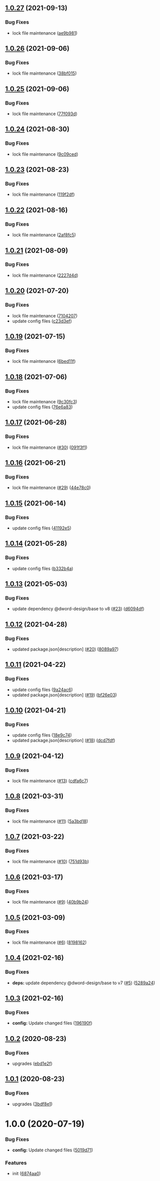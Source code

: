 ## [1.0.27](https://github.com/dword-design/wordpress-theme-flatout-folk/compare/v1.0.26...v1.0.27) (2021-09-13)


### Bug Fixes

* lock file maintenance ([ae9b981](https://github.com/dword-design/wordpress-theme-flatout-folk/commit/ae9b98149e9fcc18b44fe692ed4c1463d16756ff))

## [1.0.26](https://github.com/dword-design/wordpress-theme-flatout-folk/compare/v1.0.25...v1.0.26) (2021-09-06)


### Bug Fixes

* lock file maintenance ([38bf015](https://github.com/dword-design/wordpress-theme-flatout-folk/commit/38bf0151d465278d07a0a8dff3cd40f0f8531d1d))

## [1.0.25](https://github.com/dword-design/wordpress-theme-flatout-folk/compare/v1.0.24...v1.0.25) (2021-09-06)


### Bug Fixes

* lock file maintenance ([77f093d](https://github.com/dword-design/wordpress-theme-flatout-folk/commit/77f093df800f60475a9ca164e403662d4e1efe54))

## [1.0.24](https://github.com/dword-design/wordpress-theme-flatout-folk/compare/v1.0.23...v1.0.24) (2021-08-30)


### Bug Fixes

* lock file maintenance ([9c09ced](https://github.com/dword-design/wordpress-theme-flatout-folk/commit/9c09cedd4e7bfab265aaf981358aa1116b93b4cb))

## [1.0.23](https://github.com/dword-design/wordpress-theme-flatout-folk/compare/v1.0.22...v1.0.23) (2021-08-23)


### Bug Fixes

* lock file maintenance ([119f2df](https://github.com/dword-design/wordpress-theme-flatout-folk/commit/119f2df672e6c091786e02d5384ae3953b4ed63f))

## [1.0.22](https://github.com/dword-design/wordpress-theme-flatout-folk/compare/v1.0.21...v1.0.22) (2021-08-16)


### Bug Fixes

* lock file maintenance ([2af8fc5](https://github.com/dword-design/wordpress-theme-flatout-folk/commit/2af8fc505a64fbfd651104da716738bca8291075))

## [1.0.21](https://github.com/dword-design/wordpress-theme-flatout-folk/compare/v1.0.20...v1.0.21) (2021-08-09)


### Bug Fixes

* lock file maintenance ([2227d4d](https://github.com/dword-design/wordpress-theme-flatout-folk/commit/2227d4df08d430ebf708dc177e97c2b04666fbf3))

## [1.0.20](https://github.com/dword-design/wordpress-theme-flatout-folk/compare/v1.0.19...v1.0.20) (2021-07-20)


### Bug Fixes

* lock file maintenance ([7104207](https://github.com/dword-design/wordpress-theme-flatout-folk/commit/7104207676d7e67a863784c50dff3f55c2767065))
* update config files ([c23d3ef](https://github.com/dword-design/wordpress-theme-flatout-folk/commit/c23d3efc061ee7adc91982eb9bf0b00979daa51d))

## [1.0.19](https://github.com/dword-design/wordpress-theme-flatout-folk/compare/v1.0.18...v1.0.19) (2021-07-15)


### Bug Fixes

* lock file maintenance ([6bed11f](https://github.com/dword-design/wordpress-theme-flatout-folk/commit/6bed11feae1b025e5fd71ecc68e78064bf7722f5))

## [1.0.18](https://github.com/dword-design/wordpress-theme-flatout-folk/compare/v1.0.17...v1.0.18) (2021-07-06)


### Bug Fixes

* lock file maintenance ([9c30fc3](https://github.com/dword-design/wordpress-theme-flatout-folk/commit/9c30fc336cdf2184e7b8f0efcc2707e18b572e58))
* update config files ([76e6a83](https://github.com/dword-design/wordpress-theme-flatout-folk/commit/76e6a839e3b6dd13e7b7154673c5526ab01a364c))

## [1.0.17](https://github.com/dword-design/wordpress-theme-flatout-folk/compare/v1.0.16...v1.0.17) (2021-06-28)


### Bug Fixes

* lock file maintenance ([#30](https://github.com/dword-design/wordpress-theme-flatout-folk/issues/30)) ([091f3f1](https://github.com/dword-design/wordpress-theme-flatout-folk/commit/091f3f1c150fd637a61ee8e0d4789a8b86c668c3))

## [1.0.16](https://github.com/dword-design/wordpress-theme-flatout-folk/compare/v1.0.15...v1.0.16) (2021-06-21)


### Bug Fixes

* lock file maintenance ([#29](https://github.com/dword-design/wordpress-theme-flatout-folk/issues/29)) ([44e78c0](https://github.com/dword-design/wordpress-theme-flatout-folk/commit/44e78c00c8a19de4dc373b7fcfc0cdf30a1e99eb))

## [1.0.15](https://github.com/dword-design/wordpress-theme-flatout-folk/compare/v1.0.14...v1.0.15) (2021-06-14)


### Bug Fixes

* update config files ([41192e5](https://github.com/dword-design/wordpress-theme-flatout-folk/commit/41192e50ba7854f4bc2c4030518ea66f71341440))

## [1.0.14](https://github.com/dword-design/wordpress-theme-flatout-folk/compare/v1.0.13...v1.0.14) (2021-05-28)


### Bug Fixes

* update config files ([b332b4a](https://github.com/dword-design/wordpress-theme-flatout-folk/commit/b332b4a48bcd1b206c370571887164f51b72796b))

## [1.0.13](https://github.com/dword-design/wordpress-theme-flatout-folk/compare/v1.0.12...v1.0.13) (2021-05-03)


### Bug Fixes

* update dependency @dword-design/base to v8 ([#23](https://github.com/dword-design/wordpress-theme-flatout-folk/issues/23)) ([d6094df](https://github.com/dword-design/wordpress-theme-flatout-folk/commit/d6094df647d96730f1e040ef526c067cff746f7d))

## [1.0.12](https://github.com/dword-design/wordpress-theme-flatout-folk/compare/v1.0.11...v1.0.12) (2021-04-28)


### Bug Fixes

* updated package.json[description] ([#20](https://github.com/dword-design/wordpress-theme-flatout-folk/issues/20)) ([8089a97](https://github.com/dword-design/wordpress-theme-flatout-folk/commit/8089a97b33b05978cb401a27e149e21a0fdcc046))

## [1.0.11](https://github.com/dword-design/wordpress-theme-flatout-folk/compare/v1.0.10...v1.0.11) (2021-04-22)


### Bug Fixes

* update config files ([9a24ac6](https://github.com/dword-design/wordpress-theme-flatout-folk/commit/9a24ac62f501e66672a1e6a0fe196e6d65242e32))
* updated package.json[description] ([#19](https://github.com/dword-design/wordpress-theme-flatout-folk/issues/19)) ([bf26e03](https://github.com/dword-design/wordpress-theme-flatout-folk/commit/bf26e0385b97cf6fae30686b89fdf5cc760f42d6))

## [1.0.10](https://github.com/dword-design/wordpress-theme-flatout-folk/compare/v1.0.9...v1.0.10) (2021-04-21)


### Bug Fixes

* update config files ([18e9c74](https://github.com/dword-design/wordpress-theme-flatout-folk/commit/18e9c7475589a5a1478eea2c456ba03ff0455f10))
* updated package.json[description] ([#18](https://github.com/dword-design/wordpress-theme-flatout-folk/issues/18)) ([dcd7fdf](https://github.com/dword-design/wordpress-theme-flatout-folk/commit/dcd7fdfc9d45f3e8e6aceab6a20a48cb887c234e))

## [1.0.9](https://github.com/dword-design/wordpress-theme-flatout-folk/compare/v1.0.8...v1.0.9) (2021-04-12)


### Bug Fixes

* lock file maintenance ([#13](https://github.com/dword-design/wordpress-theme-flatout-folk/issues/13)) ([cdfa6c7](https://github.com/dword-design/wordpress-theme-flatout-folk/commit/cdfa6c780d60410949a5405dd309b718b29c9ee4))

## [1.0.8](https://github.com/dword-design/wordpress-theme-flatout-folk/compare/v1.0.7...v1.0.8) (2021-03-31)


### Bug Fixes

* lock file maintenance ([#11](https://github.com/dword-design/wordpress-theme-flatout-folk/issues/11)) ([5a3bd18](https://github.com/dword-design/wordpress-theme-flatout-folk/commit/5a3bd18b64738934ccfe543ebf83a25cf6994e06))

## [1.0.7](https://github.com/dword-design/wordpress-theme-flatout-folk/compare/v1.0.6...v1.0.7) (2021-03-22)


### Bug Fixes

* lock file maintenance ([#10](https://github.com/dword-design/wordpress-theme-flatout-folk/issues/10)) ([751d93b](https://github.com/dword-design/wordpress-theme-flatout-folk/commit/751d93be78d7242be57c3a2ebe5f89ec9e980f8e))

## [1.0.6](https://github.com/dword-design/wordpress-theme-flatout-folk/compare/v1.0.5...v1.0.6) (2021-03-17)


### Bug Fixes

* lock file maintenance ([#9](https://github.com/dword-design/wordpress-theme-flatout-folk/issues/9)) ([40b9b24](https://github.com/dword-design/wordpress-theme-flatout-folk/commit/40b9b24446e3ab47e36791b6caaabaedfe8debeb))

## [1.0.5](https://github.com/dword-design/wordpress-theme-flatout-folk/compare/v1.0.4...v1.0.5) (2021-03-09)


### Bug Fixes

* lock file maintenance ([#6](https://github.com/dword-design/wordpress-theme-flatout-folk/issues/6)) ([8198162](https://github.com/dword-design/wordpress-theme-flatout-folk/commit/8198162f5d50bc6fcea2b2475fcdbc231f726179))

## [1.0.4](https://github.com/dword-design/wordpress-theme-flatout-folk/compare/v1.0.3...v1.0.4) (2021-02-16)


### Bug Fixes

* **deps:** update dependency @dword-design/base to v7 ([#5](https://github.com/dword-design/wordpress-theme-flatout-folk/issues/5)) ([5289a24](https://github.com/dword-design/wordpress-theme-flatout-folk/commit/5289a2458433957defba5f72d6f5846c927c7873))

## [1.0.3](https://github.com/dword-design/wordpress-theme-flatout-folk/compare/v1.0.2...v1.0.3) (2021-02-16)


### Bug Fixes

* **config:** Update changed files ([196190f](https://github.com/dword-design/wordpress-theme-flatout-folk/commit/196190ff9a6e6c2f5c7f47cd50ee307a114ac23e))

## [1.0.2](https://github.com/dword-design/wordpress-theme-flatout-folk/compare/v1.0.1...v1.0.2) (2020-08-23)


### Bug Fixes

* upgrades ([ebd1e2f](https://github.com/dword-design/wordpress-theme-flatout-folk/commit/ebd1e2f55f2787169c9614f124381bb2c3aed6f8))

## [1.0.1](https://github.com/dword-design/wordpress-theme-flatout-folk/compare/v1.0.0...v1.0.1) (2020-08-23)


### Bug Fixes

* upgrades ([3bdf8e1](https://github.com/dword-design/wordpress-theme-flatout-folk/commit/3bdf8e16b0cc12260841b37182ded5896e2d1c5a))

# 1.0.0 (2020-07-19)


### Bug Fixes

* **config:** Update changed files ([5019d71](https://github.com/dword-design/wordpress-theme-flatout-folk/commit/5019d718d60b2a5d48feffbe65e3dd4010e5f129))


### Features

* init ([6874aa0](https://github.com/dword-design/wordpress-theme-flatout-folk/commit/6874aa00e994b9c2e0aaa00affba14db543f0a89))
